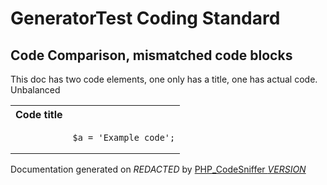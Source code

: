 # GeneratorTest Coding Standard

## Code Comparison, mismatched code blocks

This doc has two code elements, one only has a title, one has actual code. Unbalanced
  <table>
   <tr>
    <th>Code title</th>
    <th></th>
   </tr>
   <tr>
<td>

</td>
<td>

    $a = 'Example code';

</td>
   </tr>
  </table>

Documentation generated on *REDACTED* by [PHP_CodeSniffer *VERSION*](https://github.com/PHPCSStandards/PHP_CodeSniffer)
